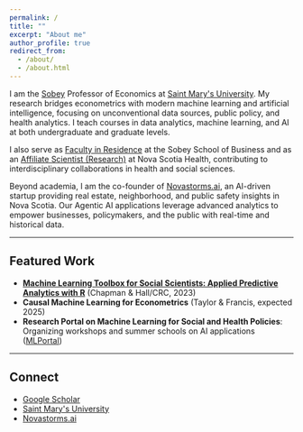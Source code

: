 ```yaml
---
permalink: /
title: ""
excerpt: "About me"
author_profile: true
redirect_from: 
  - /about/
  - /about.html
---
```


I am the [Sobey](https://www.smu.ca/academics/sobey/sobey-professorships-and-chairs.html) Professor of Economics at [Saint Mary's University](https://smu.ca). My research bridges econometrics with modern machine learning and artificial intelligence, focusing on unconventional data sources, public policy, and health analytics. I teach courses in data analytics, machine learning, and AI at both undergraduate and graduate levels.

I also serve as [Faculty in Residence](https://www.smu.ca/sobey/about/dr-yigit-aydede.html) at the Sobey School of Business and as an [Affiliate Scientist (Research)](https://innovationhub.nshealth.ca/partnering-nova-scotia-health-innovation-hub/scientific-affiliate-appointments) at Nova Scotia Health, contributing to interdisciplinary collaborations in health and social sciences.

Beyond academia, I am the co-founder of [Novastorms.ai](https://novastorms.ai), an AI-driven startup providing real estate, neighborhood, and public safety insights in Nova Scotia. Our Agentic AI applications leverage advanced analytics to empower businesses, policymakers, and the public with real-time and historical data.

---

## Featured Work

- **[Machine Learning Toolbox for Social Scientists: Applied Predictive Analytics with R](https://www.amazon.ca/Machine-Learning-Toolbox-Social-Scientists/dp/1032463953)** (Chapman & Hall/CRC, 2023)
- **Causal Machine Learning for Econometrics** (Taylor & Francis, expected 2025)
- **Research Portal on Machine Learning for Social and Health Policies**: Organizing workshops and summer schools on AI applications ([MLPortal](https://yaydede.github.io/MLPortal/))

---

## Connect

- [Google Scholar](https://scholar.google.ca/citations?user=8M2YA1QAAAAJ&hl=en)
- [Saint Mary's University](https://www.smu.ca/academics/sobey/yigit-aydede.html)
- [Novastorms.ai](https://novastorms.ai)

